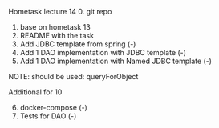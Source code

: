 Hometask lecture 14
0. git repo
1. base on hometask 13
2. README with the task
3. Add JDBC template from spring (-)
4. Add 1 DAO implementation with JDBC template (-)
5. Add 1 DAO implementation with Named JDBC template (-)

NOTE: should be used: queryForObject

Additional for 10

6. docker-compose (-)
7. Tests for DAO (-)